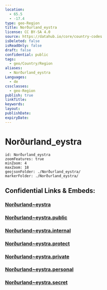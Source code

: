 ```yaml
---
location:
  - 65.5
  - -17.4
type: geo-Region
title: Norðurland_eystra
license: CC BY-SA 4.0
source: https://datahub.io/core/country-codes
isDeleted: false
isReadOnly: false
draft: false
confidential: public
tags:
  - geo/Country/Region
aliases:
  - Norðurland_eystra
Languages:
  - de
cssclasses:
  - geo-Region
publish: true
linkTitle:
keywords:
layout:
publishDate:
expiryDate:
---
```


# Norðurland_eystra

```leaflet
id: Norðurland_eystra
zoomFeatures: true 
minZoom: 4 
maxZoom: 18
geojsonFolder: ./Norðurland_eystra/
markerFolder: ./Norðurland_eystra/
```


## Confidential Links & Embeds: 

### [Norðurland~eystra](/_Standards/Earth/Continent/Europe/Europe~North/Iceland/Regions~Iceland/Norðurland~eystra.md) 

### [Norðurland~eystra.public](/_public/Earth/Continent/Europe/Europe~North/Iceland/Regions~Iceland/Norðurland~eystra.public.md) 

### [Norðurland~eystra.internal](/_internal/Earth/Continent/Europe/Europe~North/Iceland/Regions~Iceland/Norðurland~eystra.internal.md) 

### [Norðurland~eystra.protect](/_protect/Earth/Continent/Europe/Europe~North/Iceland/Regions~Iceland/Norðurland~eystra.protect.md) 

### [Norðurland~eystra.private](/_private/Earth/Continent/Europe/Europe~North/Iceland/Regions~Iceland/Norðurland~eystra.private.md) 

### [Norðurland~eystra.personal](/_personal/Earth/Continent/Europe/Europe~North/Iceland/Regions~Iceland/Norðurland~eystra.personal.md) 

### [Norðurland~eystra.secret](/_secret/Earth/Continent/Europe/Europe~North/Iceland/Regions~Iceland/Norðurland~eystra.secret.md)

